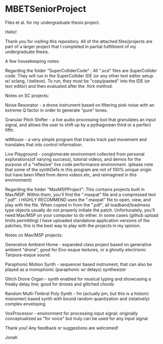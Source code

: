 # MBETSeniorProject
Files et al. for my undergraduate thesis project.

Hello! 

Thank you for visiting this repository. All of the attached files/projects are part of a larger project that I completed in partial fulfillment of my undergraduate thesis.

A few housekeeping notes:





Regarding the folder "SuperColliderCode" : All ".scd" files are SuperCollider code. They will run in the SuperCollider IDE (or any other text editor setup w/ sclang, I believe). To run, they must be "copy/pasted" into the IDE (or text editor) and then    evaluated after the .fork method.

Notes on SC projects:

Noise Resonator - a drone instrument based on filtering pink noise with an extreme Q factor in order to generate "pure" tones. 
    
Granular Pitch Shifter - a live audio processing tool that granulates an input signal, and allows the user to shift up by a pythagorean third or a perfect fifth.
    
wtMouse - a very simple program that tracks track pad movement and translates that into control information.

Live Playground - conglomerate environment collected from personal explorations(of varying success), tutorial videos, and demos for the purpose of a "reflexive" live code performance environment. (please note that some of the synthDefs in this program are not of 100% unique origin but have been lifted from demo videos etc, and reimagined in this environment)
  





Regarding the folder "MaxMSPProject": This contains projects built in Max/MSP. Within them, you'll find the ".maxpat" file and a compressed text ".pdf". I HIGHLY RECOMMEND uses the ".maxpat" file to open, view, and play with the file. When copied in from the ".pdf", all loadband/loadmess type objects usually do not properly initiate the patch. Unfortunately, you'll need Max/MSP on your computer to do either. In some cases (github upload limits permitting) I have uploaded standalone application versions of the patches, this is the best way to play with the projects in my opinion.

Notes on Max/MSP projects:

Generative Ambient Home - expanded class project based on generative ambient "drone", good for Eno-esque textures, or a ghostly electrionic Tanpura-esque sound.
 
Paraphonic Motion Synth - sequencer based instrument, that can also be played as a monophonic (paraphonic w/ delays) synthesizer

Glitch Drone Organ - synth enabled for musical typing and showcasing a freaky delay line; good for drones and glitched chords

Random Mutli-Timbral Poly Synth - fm (actually pm, but this is a historic misnomer) based synth with bound random quantization and (relatively) complex enveloping 

VoxProcessor - environment for processing input signal; originally conceptualized as "for voice" but truly can be used for any input signal






Thank you! Any feedback or suggestions are welcomed!

Jonah
